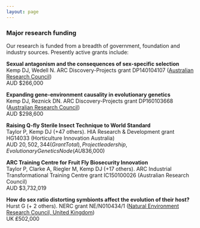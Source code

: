 ```yaml
---
layout: page
---
```


### Major research funding

Our research is funded from a breadth of government, foundation and industry sources. Presently active grants include:

**Sexual antagonism and the consequences of sex-specific selection**  
Kemp DJ, Wedell N. ARC Discovery-Projects grant DP140104107 ([Australian Research Council](www.arc.gov.au))  
AUD $266,000

**Expanding gene-environment causality in evolutionary genetics**  
Kemp DJ, Reznick DN. ARC Discovery-Projects grant DP160103668 ([Australian Research Council](www.arc.gov.au))  
AUD $298,600
  
**Raising Q-fly Sterile Insect Technique to World Standard**  
Taylor P, Kemp DJ (+47 others). HIA Research & Development grant HG14033 (Horticulture Innovation Australia)  
AUD $20,502,344 (Grant Total), Project leadership, Evolutionary Genetics Node (AU$836,000)

**ARC Training Centre for Fruit Fly Biosecurity Innovation**  
Taylor P, Clarke A, Riegler M, Kemp DJ (+17 others). ARC Industrial Transformational Training Centre grant IC150100026 (Australian Research Council)  
AUD $3,732,019

**How do sex ratio distorting symbionts affect the evolution of their host?**  
Hurst G (+ 2 others). NERC grant NE/N010434/1 ([Natural Environment Research Council, United Kingdom](http://www.nerc.ac.uk/))  
UK ₤502,000
